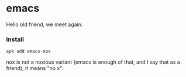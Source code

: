 # emacs

Hello old friend, we meet again.

### Install

```
apk add emacs-nox
```

nox is not a noxious variant (emacs is enough of that, and I say that as a friend), it means "no x".
